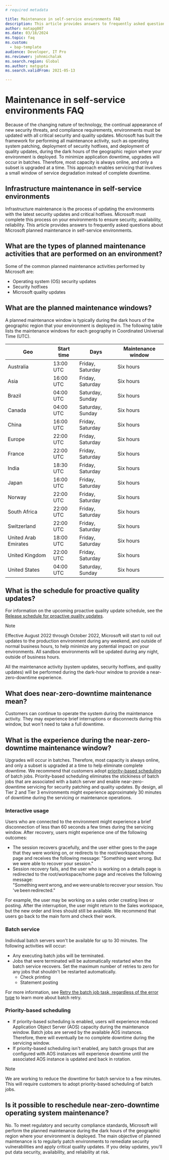 ```yaml
---
# required metadata

title: Maintenance in self-service environments FAQ
description: This article provides answers to frequently asked questions about the Microsoft planned maintenance in self-service environments.
author: matapg007
ms.date: 03/18/2024
ms.topic: faq
ms.custom: 
  - bap-template
audience: Developer, IT Pro
ms.reviewer: johnmichalak
ms.search.region: Global
ms.author: matgupta
ms.search.validFrom: 2021-05-13

---
```


# Maintenance in self-service environments FAQ
Because of the changing nature of technology, the continual appearance of new security threats, and compliance requirements, environments must be updated with all critical security and quality updates. Microsoft has built the framework for performing all maintenance activity, such as operating system patching, deployment of security hotfixes, and deployment of quality updates, during the dark hours of the geographic region where your environment is deployed. To minimize application downtime, upgrades will occur in batches. Therefore, most capacity is always online, and only a subset is upgraded at a time. This approach enables servicing that involves a small window of service degradation instead of complete downtime.

## Infrastructure maintenance in self-service environments
Infrastructure maintenance is the process of updating the environments with the latest security updates and critical hotfixes. Microsoft must complete this process on your environments to ensure security, availability, reliability. This article provides answers to frequently asked questions about Microsoft planned maintenance in self-service environments.

## What are the types of planned maintenance activities that are performed on an environment?
Some of the common planned maintenance activities performed by Microsoft are:

- Operating system (OS) security updates
- Security hotfixes
- Microsoft quality updates

## <a name="windows"></a>What are the planned maintenance windows?
A planned maintenance window is typically during the dark hours of the geographic region that your environment is deployed in. The following table lists the maintenance windows for each geography in Coordinated Universal Time (UTC).

|Geo |Start time | Days |Maintenance window|
|----|--------------------|---------|--------|
|Australia |13:00 UTC|Friday, Saturday|Six hours|
|Asia   |16:00 UTC|Friday, Saturday|Six hours|
|Brazil |04:00 UTC |Saturday, Sunday|Six hours|
|Canada	|04:00 UTC |Saturday, Sunday|Six hours|
|China	|16:00 UTC|Friday, Saturday|Six hours|
|Europe	|22:00 UTC|Friday, Saturday|Six hours|
|France	|22:00 UTC|Friday, Saturday|Six hours|
|India	|18:30 UTC|Friday, Saturday|Six hours|
|Japan	|16:00 UTC|Friday, Saturday|Six hours|
|Norway	|22:00 UTC|Friday, Saturday|Six hours|
|South Africa	|22:00 UTC|Friday, Saturday|Six hours|
|Switzerland	|22:00 UTC|Friday, Saturday|Six hours|
|United Arab Emirates	|18:00 UTC|Friday, Saturday|Six hours|
|United Kingdom	|22:00 UTC|Friday, Saturday|Six hours|
|United States	|04:00 UTC |Saturday, Sunday|Six hours|

## What is the schedule for proactive quality updates?

For information on the upcoming proactive quality update schedule, see the [Release schedule for proactive quality updates](../../fin-ops/get-started/quality-updates-schedule.md).

> [!NOTE] 
> Effective August 2022 through October 2022, Microsoft will start to roll out updates to the production environment during any weekend, and outside of normal business hours, to help minimize any potential impact on your environments. All sandbox environments will be updated during any night, outside of business hours.
> 
> All the maintenance activity (system updates, security hotfixes, and quality updates) will be performed during the dark-hour window to provide a near-zero-downtime experience.

## What does near-zero-downtime maintenance mean?
Customers can continue to operate the system during the maintenance activity. They may experience brief interruptions or disconnects during this window, but won't need to take a full downtime.

## What is the experience during the near-zero-downtime maintenance window?
Upgrades will occur in batches. Therefore, most capacity is always online, and only a subset is upgraded at a time to help eliminate complete downtime. We recommend that customers adopt [priority-based scheduling](../sysadmin/priority-based-batch-scheduling.md) of batch jobs. Priority-based scheduling eliminates the stickiness of batch jobs that are associated with a batch server and enable near-zero-downtime servicing for security patching and quality updates. By design, all Tier 2 and Tier 3 environments might experience approximately 30 minutes of downtime during the servicing or maintenance operations.

### Interactive usage
Users who are connected to the environment might experience a brief disconnection of less than 60 seconds a few times during the servicing window. After recovery, users might experience one of the following outcomes:

- The session recovers gracefully, and the user either goes to the page that they were working on, or redirects to the root/workspace/home page and receives the following message: "Something went wrong. But we were able to recover your session."
- Session recovery fails, and the user who is working on a details page is redirected to the root/workspace/home page and receives the following message: "Something went wrong, and we were unable to recover your session. You've been redirected."

For example, the user may be working on a sales order creating lines or posting. After the interruption, the user might return to the Sales workspace, but the new order and lines should still be available. We recommend that users go back to the main form and check their work. 

### Batch service
Individual batch servers won't be available for up to 30 minutes. The following activities will occur: 

- Any executing batch jobs will be terminated.
- Jobs that were terminated will be automatically restarted when the batch service recovers. Set the maximum number of retries to zero for any jobs that shouldn't be restarted automatically.
  - Check printing 
  - Statement posting


For more information, see [Retry the batch job task, regardless of the error type](../sysadmin/retryable-batch.md#retry-for-any-error-or-batch-server-restart) to learn more about batch retry.

### Priority-based scheduling
- If priority-based scheduling is enabled, users will experience reduced Application Object Server (AOS) capacity during the maintenance window. Batch jobs are served by the available AOS instances. Therefore, there will eventually be no complete downtime during the servicing window.
- If priority-based scheduling isn't enabled, any batch groups that are configured with AOS instances will experience downtime until the associated AOS instance is updated and back in rotation.

> [!NOTE] 
> We are working to reduce the downtime for batch service to a few minutes. This will require customers to adopt priority-based scheduling of batch jobs.

## Is it possible to reschedule near-zero-downtime operating system maintenance?
No. To meet regulatory and security compliance standards, Microsoft will perform the planned maintenance during the dark hours of the geographic region where your environment is deployed. The main objective of planned maintenance is to regularly patch environments to remediate security vulnerabilities and apply critical quality updates. If you delay updates, you'll put data security, availability, and reliability at risk. 


